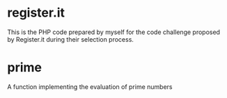 # register.it
This is the PHP code prepared by myself for the code challenge proposed by Register.it during their selection process.

# prime
A function implementing the evaluation of prime numbers
